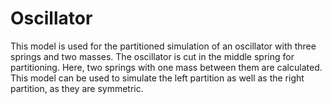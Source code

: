 # Oscillator

This model is used for the partitioned simulation of an oscillator with three springs and two masses. The oscillator is cut in the middle spring for partitioning. Here, two springs with one mass between them are calculated. This model can be used to simulate the left partition as well as the right partition, as they are symmetric.

